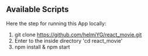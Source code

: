 ## Available Scripts
Here the step for running this App locally:

1. git clone https://github.com/helmiYG/react_movie.git
2. Enter to the inside directory 'cd react_movie'
3. npm install & npm start
